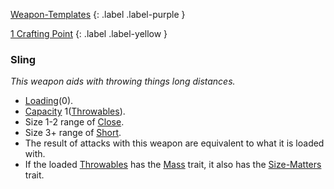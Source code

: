 
[Weapon-Templates](Game/Weapon-Templates)
{: .label .label-purple }

[1 Crafting Point](Game/Designing-Weapons#Crafting%20Points)
{: .label .label-yellow }

### Sling
*This weapon aids with throwing things long distances.*
* [Loading](Game/Core/Blocks/Loading)(0).
* [Capacity](Game/Core/Blocks/Capacity) 1([Throwables](Game/Core/Gear#Throwables)).
* Size 1-2 range of [Close](Game/Core/Movement#Close).
* Size 3+ range of [Short](Game/Core/Movement#Short).
* The result of attacks with this weapon are equivalent to what it is loaded with.
* If the loaded [Throwables](Game/Core/Gear#Throwables) has the [Mass](Game/Core/Blocks/Mass) trait, it also has the [Size-Matters](Game/Blocks/Size-Matters) trait.